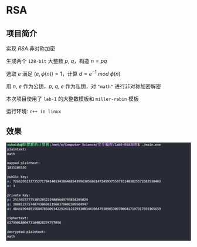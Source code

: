 # RSA

## 项目简介

实现 $RSA$ 非对称加密

生成两个 ```128-bit``` 大整数 $p,\ q$，构造 $n = pq$

选取 $e$ 满足 $(e, \phi(n)) = 1$，计算 $d = e^{-1}\ mod\ \phi(n)$

用 $n,\ e$ 作为公钥，$p,\ q,\ e$ 作为私钥，对 ```"math"``` 进行非对称加密解密

本次项目使用了 ```lab-1``` 的大整数模板和 ```miller-rabin``` 模板

运行环境: ```c++ in linux```

## 效果

![](./prob.png)